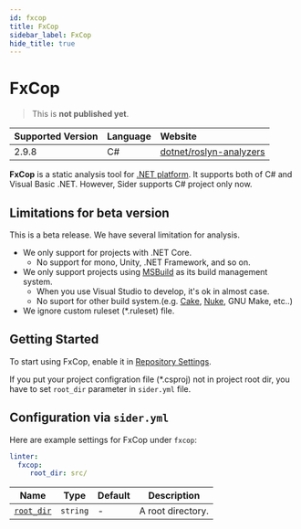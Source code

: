 ```yaml
---
id: fxcop
title: FxCop
sidebar_label: FxCop
hide_title: true
---
```


# FxCop

> This is **not published yet**.

| Supported Version | Language             | Website                  |
| :---------------- | :------------------- | :----------------------- |
| 2.9.8             | C#                   | [dotnet/roslyn-analyzers](https://github.com/dotnet/roslyn-analyzers#microsoftcodeanalysisfxcopanalyzers) |

**FxCop** is a static analysis tool for [.NET  platform](https://dotnet.microsoft.com/). It supports both of C# and Visual Basic .NET. However, Sider supports C# project only now.

## Limitations for beta version
This is a beta release. We have several limitation for analysis.
* We only support for projects with .NET Core.
  * No support for mono, Unity, .NET Framework, and so on.
* We only support projects using [MSBuild](https://docs.microsoft.com/en-us/visualstudio/msbuild/msbuild) as its build management system.
  * When you use Visual Studio to develop, it's ok in almost case.
  * No suport for other build system.(e.g. [Cake](https://cakebuild.net/), [Nuke](https://nuke.build/), GNU Make, etc..) 
* We ignore custom ruleset (*.ruleset) file.

## Getting Started

To start using FxCop, enable it in [Repository Settings](../../getting-started/repository-settings.md).

If you put your project configration file (*.csproj) not in project root dir, you have to set `root_dir` parameter in `sider.yml` file.

## Configuration via `sider.yml`

Here are example settings for FxCop under `fxcop`:

```yaml
linter:
  fxcop:
     root_dir: src/
```

| Name                                                                        | Type     | Default | Description       |
| --------------------------------------------------------------------------- | -------- | ------- | ----------------- |
| [`root_dir`](../../getting-started/custom-configuration.md#root_dir-option) | `string` | -       | A root directory. |


